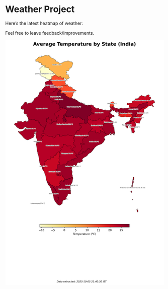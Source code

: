 # Weather Project

Here’s the latest heatmap of weather:

Feel free to leave feedback/improvements.

![India Heatmap](docs/assets/india_heatmap.png?v=E29878)
